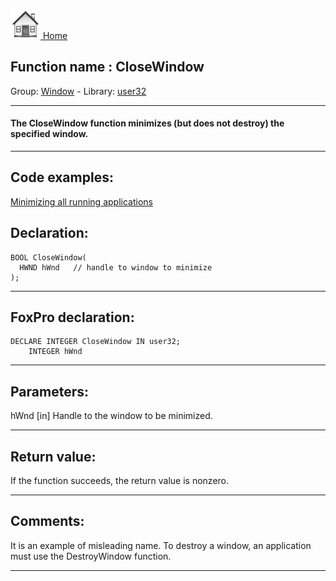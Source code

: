 [<img src="../../images/home.png"> Home ](https://github.com/VFPX/Win32API)  

## Function name : CloseWindow
Group: [Window](../../functions_group.md#Window)  -  Library: [user32](../../Libraries.md#user32)  
***  


#### The CloseWindow function minimizes (but does not destroy) the specified window.
***  


## Code examples:
[Minimizing all running applications](../../samples/sample_244.md)  

## Declaration:
```foxpro  
BOOL CloseWindow(
  HWND hWnd   // handle to window to minimize
);  
```  
***  


## FoxPro declaration:
```foxpro  
DECLARE INTEGER CloseWindow IN user32;
	INTEGER hWnd  
```  
***  


## Parameters:
hWnd 
[in] Handle to the window to be minimized.   
***  


## Return value:
If the function succeeds, the return value is nonzero.  
***  


## Comments:
It is an example of misleading name. To destroy a window, an application must use the DestroyWindow function.   
  
***  

